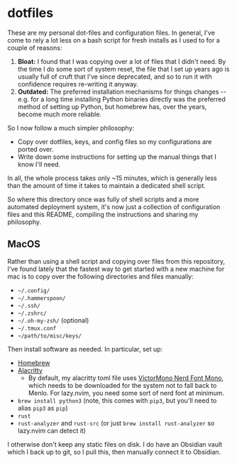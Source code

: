 # dotfiles

These are my personal dot-files and configuration files. In general, I've come
to rely a lot less on a bash script for fresh installs as I used to for a
couple of reasons:

1. **Bloat:** I found that I was copying over a lot of files that I didn't
   need. By the time I do some sort of system reset, the file that I set up
years ago is usually full of cruft that I've since deprecated, and so to run it
with confidence requires re-writing it anyway.
2. **Outdated:** The preferred installation mechanisms for things changes --
   e.g. for a long time installing Python binaries directly was the preferred
method of setting up Python, but homebrew has, over the years, become much more
reliable.

So I now follow a much simpler philosophy:

- Copy over dotfiles, keys, and config files so my configurations are ported over.
- Write down some instructions for setting up the manual things that I know I'll need.

In all, the whole process takes only ~15 minutes, which is generally less than
the amount of time it takes to maintain a dedicated shell script.

So where this directory once was fully of shell scripts and a more automated
deployment system, it's now just a collection of configuration files and this
README, compiling the instructions and sharing my philosophy.

## MacOS

Rather than using a shell script and copying over files from this repository,
I've found lately that the fastest way to get started with a new machine for
mac is to copy over the following directories and files manually:

- `~/.config/`
- `~/.hammerspoon/`
- `~/.ssh/`
- `~/.zshrc/`
- `~/.oh-my-zsh/` (optional)
- `~/.tmux.conf`
- `~/path/to/misc/keys/`

Then install software as needed. In particular, set up:

- [Homebrew](https://docs.brew.sh/Installation)
- [Alacritty](https://github.com/alacritty/alacritty)
  - By default, my alacritty toml file uses [VictorMono Nerd Font
  Mono](https://www.nerdfonts.com/font-downloads#:~:text=Download-,VictorMono,-%E2%80%A2%20Version%3A%201.5.6),
  which needs to be downloaded for the system not to fall back to Menlo. For
  lazy.nvim, you need some sort of nerd font at minimum.
- `brew install python3` (note, this comes with `pip3`, but you'll need to
alias `pip3` as `pip`)
- `rust`
- `rust-analyzer` and `rust-src` (or just `brew install rust-analyzer` so
lazy.nvim can detect it)

I otherwise don't keep any static files on disk. I do have an Obsidian vault
which I back up to git, so I pull this, then manually connect it to Obsidian.
